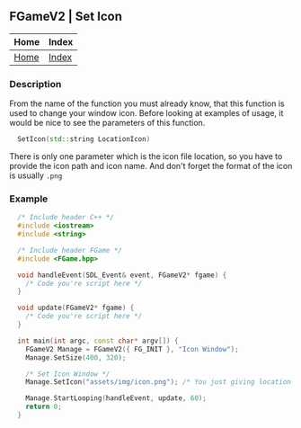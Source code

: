 ## FGameV2 | Set Icon

| Home                     | Index                          |
|:-------------------------|:-------------------------------|
| [Home](../../index.html) | [Index](../documentation.html) |

### Description
From the name of the function you must already know, that this function is used to change your window icon.
Before looking at examples of usage, it would be nice to see the parameters of this function.
```cpp
  SetIcon(std::string LocationIcon)
```

There is only one parameter which is the icon file location, 
so you have to provide the icon path and icon name. And don't forget the format 
of the icon is usually `.png`

### Example
```cpp
  /* Include header C++ */
  #include <iostream>
  #include <string>

  /* Include header FGame */
  #include <FGame.hpp>

  void handleEvent(SDL_Event& event, FGameV2* fgame) {
    /* Code you're script here */
  }

  void update(FGameV2* fgame) {
    /* Code you're script here */
  }

  int main(int argc, const char* argv[]) {
    FGameV2 Manage = FGameV2({ FG_INIT }, "Icon Window");
    Manage.SetSize(400, 320);

    /* Set Icon Window */
    Manage.SetIcon("assets/img/icon.png"); /* You just giving location path of file */

    Manage.StartLooping(handleEvent, update, 60);
    return 0;
  }
```
